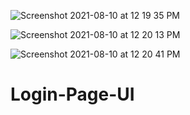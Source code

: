 ![Screenshot 2021-08-10 at 12 19 35 PM](https://user-images.githubusercontent.com/68817698/128821482-ff4f8cae-a19c-4082-8921-29aa62ecc415.png)

![Screenshot 2021-08-10 at 12 20 13 PM](https://user-images.githubusercontent.com/68817698/128821492-f8ee5c30-a65c-40ed-a3e9-7642923846b1.png)

![Screenshot 2021-08-10 at 12 20 41 PM](https://user-images.githubusercontent.com/68817698/128821501-51495e3c-2718-4d7a-a9ee-7d4644c41463.png)
# Login-Page-UI

